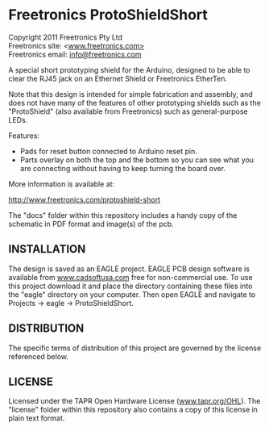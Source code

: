 Freetronics ProtoShieldShort
==============================
Copyright 2011 Freetronics Pty Ltd  
Freetronics site:  <www.freetronics.com>  
Freetronics email: <info@freetronics.com>  

A special short prototyping shield for the Arduino, designed to be able
to clear the RJ45 jack on an Ethernet Shield or Freetronics EtherTen.

Note that this design is intended for simple fabrication and assembly,
and does not have many of the features of other prototyping shields
such as the "ProtoShield" (also available from Freetronics) such as
general-purpose LEDs.

Features:

 * Pads for reset button connected to Arduino reset pin.
 * Parts overlay on both the top and the bottom so you can see what you
   are connecting without having to keep turning the board over.

More information is available at:

  http://www.freetronics.com/protoshield-short

The "docs" folder within this repository includes a handy copy of the
schematic in PDF format and image(s) of the pcb.


INSTALLATION
------------
The design is saved as an EAGLE project. EAGLE PCB design software is
available from www.cadsoftusa.com free for non-commercial use. To use
this project download it and place the directory containing these files
into the "eagle" directory on your computer. Then open EAGLE and
navigate to Projects -> eagle -> ProtoShieldShort.


DISTRIBUTION
------------
The specific terms of distribution of this project are governed by the
license referenced below.


LICENSE
-------
Licensed under the TAPR Open Hardware License (www.tapr.org/OHL).
The "license" folder within this repository also contains a copy of
this license in plain text format.

